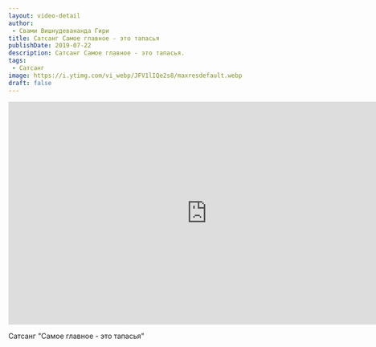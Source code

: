 ```yaml
---
layout: video-detail
author:
 - Свами Вишнудевананда Гири
title: Сатсанг Самое главное - это тапасья
publishDate: 2019-07-22
description: Сатсанг Самое главное - это тапасья. 
tags: 
 - Сатсанг
image: https://i.ytimg.com/vi_webp/JFV1lIQe2s8/maxresdefault.webp
draft: false
---
```


<iframe width="790" height="444" src="https://www.youtube.com/embed/JFV1lIQe2s8" frameborder="0" allowfullscreen=""></iframe> 

  Сатсанг "Самое главное - это тапасья"

  

 